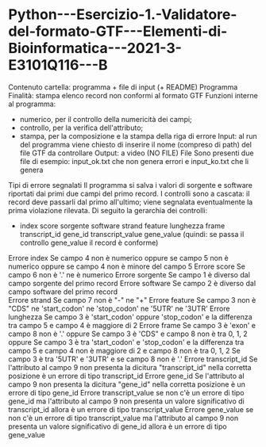 # Python---Esercizio-1.-Validatore-del-formato-GTF---Elementi-di-Bioinformatica---2021-3-E3101Q116---B

Contenuto cartella: programma + file di input (+ README)
Programma
Finalità: stampa elenco record non conformi al formato GTF
Funzioni interne al programma: 
- numerico, per il controllo della numericità dei campi; 
- controllo, per la verifica dell'attributo; 
- stampa, per la composizione e la stampa della riga di errore
Input: al run del programma viene chiesto di inserire il nome (compreso di path) del file GTF da controllare
Output: a video (NO FILE)
File
Sono presenti due file di esempio: input_ok.txt che non genera errori e input_ko.txt che li genera

Tipi di errore segnalati
Il programma si salva i valori di sorgente e software riportati dai primi due campi del primo record.
I controlli sono a cascata: il record deve passarli dal primo all'ultimo; 
viene segnalata eventualmente la prima violazione rilevata.
Di seguito la gerarchia dei controlli:
- index
	score
		sorgente
			software
				strand
					feature
					lunghezza
					frame
						transcript_id
							gene_id
								transcript_value
									gene_value
(quindi: se passa il controllo gene_value il record è conforme)

Errore index
Se campo 4 non è numerico oppure
se campo 5 non è numerico oppure
se campo 4 non è minore del campo 5
Errore score
Se campo 6 non è '.' ne è numerico
Errore sorgente
Se campo 1 è diverso dal campo sorgente del primo record
Errore software
Se campo 2 è diverso dal campo software del primo record	
Errore strand
Se campo 7 non è "-" ne "+"
Errore feature
Se campo 3 non è "CDS" ne 'start_codon' ne 'stop_codon' ne '5UTR' ne '3UTR'
Errore lunghezza
Se campo 3 è 'start_codon' oppure 'stop_codon' e la differenza tra campo 5 e campo 4 è maggiore di 2
Errore frame
Se campo 3 è 'exon' e campo 8 non è '.' oppure
Se campo 3 è 'CDS"  e campo 8 non è tra 0, 1, 2 oppure
Se campo 3 è tra 'start_codon' e 'stop_codon' e la differenza tra campo 5 e campo 4 non è maggiore di 2 e campo 8 non è tra 0, 1, 2 
Se campo 3 è tra '5UTR' e '3UTR' e se campo 8 non è '.'
Errore transcript_id
Se l'attributo al campo 9 non presenta la dicitura "transcript_id" nella corretta posizione è un errore di tipo transcript_id
Errore gene_id
Se l'attributo al campo 9 non presenta la dicitura "gene_id" nella corretta posizione è un errore di tipo gene_id
Errore transcript_value
se non c'è un errore di tipo gene_id ma l'attributo al campo 9 non presenta un valore significativo di transcript_id allora è un errore di tipo transcript_value
Errore gene_value
se non c'è un errore di tipo transcript_value ma l'attributo al campo 9 non presenta un valore significativo di gene_id allora è un errore di tipo gene_value

